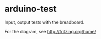 arduino-test
============

Input, output tests with the breadboard.

For the diagram, see http://fritzing.org/home/
